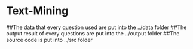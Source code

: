 # Text-Mining

##The data that every question used are put into the ../data folder
##The output result of every questions are put into the ../output folder
##The source code is put into ../src folder
